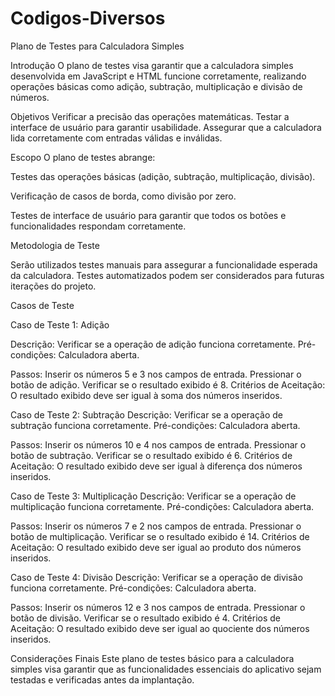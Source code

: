 # Codigos-Diversos

Plano de Testes para Calculadora Simples

Introdução
O plano de testes visa garantir que a calculadora simples desenvolvida em JavaScript e HTML funcione corretamente, realizando operações básicas como adição, subtração, multiplicação e divisão de números.

Objetivos
Verificar a precisão das operações matemáticas.
Testar a interface de usuário para garantir usabilidade.
Assegurar que a calculadora lida corretamente com entradas válidas e inválidas.

Escopo
O plano de testes abrange:

Testes das operações básicas (adição, subtração, multiplicação, divisão).

Verificação de casos de borda, como divisão por zero.

Testes de interface de usuário para garantir que todos os botões e funcionalidades respondam corretamente.

Metodologia de Teste


Serão utilizados testes manuais para assegurar a funcionalidade esperada da calculadora. Testes automatizados podem ser considerados para futuras iterações do projeto.

Casos de Teste

Caso de Teste 1: Adição

Descrição: Verificar se a operação de adição funciona corretamente.
Pré-condições: Calculadora aberta.

Passos:
Inserir os números 5 e 3 nos campos de entrada.
Pressionar o botão de adição.
Verificar se o resultado exibido é 8.
Critérios de Aceitação: O resultado exibido deve ser igual à soma dos números inseridos.


Caso de Teste 2: Subtração
Descrição: Verificar se a operação de subtração funciona corretamente.
Pré-condições: Calculadora aberta.

Passos:
Inserir os números 10 e 4 nos campos de entrada.
Pressionar o botão de subtração.
Verificar se o resultado exibido é 6.
Critérios de Aceitação: O resultado exibido deve ser igual à diferença dos números inseridos.


Caso de Teste 3: Multiplicação
Descrição: Verificar se a operação de multiplicação funciona corretamente.
Pré-condições: Calculadora aberta.

Passos:
Inserir os números 7 e 2 nos campos de entrada.
Pressionar o botão de multiplicação.
Verificar se o resultado exibido é 14.
Critérios de Aceitação: O resultado exibido deve ser igual ao produto dos números inseridos.


Caso de Teste 4: Divisão
Descrição: Verificar se a operação de divisão funciona corretamente.
Pré-condições: Calculadora aberta.

Passos:
Inserir os números 12 e 3 nos campos de entrada.
Pressionar o botão de divisão.
Verificar se o resultado exibido é 4.
Critérios de Aceitação: O resultado exibido deve ser igual ao quociente dos números inseridos.


Considerações Finais
Este plano de testes básico para a calculadora simples visa garantir que as funcionalidades essenciais do aplicativo sejam testadas e verificadas antes da implantação.
